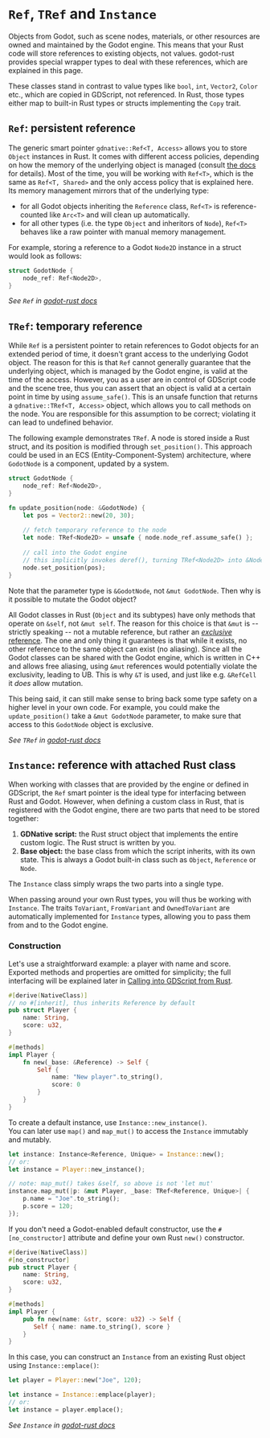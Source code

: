 # `Ref`, `TRef` and `Instance`

Objects from Godot, such as scene nodes, materials, or other resources are owned and maintained by the Godot engine. This means that your Rust code will store references to existing objects, not values. godot-rust provides special wrapper types to deal with these references, which are explained in this page.

These classes stand in contrast to value types like `bool`, `int`, `Vector2`, `Color` etc., which are copied in GDScript, not referenced. In Rust, those types either map to built-in Rust types or structs implementing the `Copy` trait.

## `Ref`: persistent reference

The generic smart pointer `gdnative::Ref<T, Access>` allows you to store `Object` instances in Rust. It comes with different access policies, depending on how the memory of the underlying object is managed (consult [the docs](https://docs.rs/gdnative/latest/gdnative/object/struct.Ref.html) for details). Most of the time, you will be working with `Ref<T>`, which is the same as `Ref<T, Shared>` and the only access policy that is explained here. Its memory management mirrors that of the underlying type:
* for all Godot objects inheriting the `Reference` class, `Ref<T>` is reference-counted like `Arc<T>` and will clean up automatically.
* for all other types (i.e. the type `Object` and inheritors of `Node`), `Ref<T>` behaves like a raw pointer with manual memory management.

For example, storing a reference to a Godot `Node2D` instance in a struct would look as follows:
```rust
struct GodotNode {
	node_ref: Ref<Node2D>,
}
```

_See `Ref` in
[godot-rust docs](https://docs.rs/gdnative/latest/gdnative/object/struct.Ref.html)_


## `TRef`: temporary reference

While `Ref` is a persistent pointer to retain references to Godot objects for an extended period of time, it doesn't grant access to the underlying Godot object. The reason for this is that `Ref` cannot generally guarantee that the underlying object, which is managed by the Godot engine, is valid at the time of the access. However, you as a user are in control of GDScript code and the scene tree, thus you can assert that an object is valid at a certain point in time by using `assume_safe()`. This is an unsafe function that returns a `gdnative::TRef<T, Access>` object, which allows you to call methods on the node. You are responsible for this assumption to be correct; violating it can lead to undefined behavior.

The following example demonstrates `TRef`. A node is stored inside a Rust struct, and its position is modified through `set_position()`. This approach could be used in an ECS (Entity-Component-System) architecture, where `GodotNode` is a component, updated by a system.
```rust
struct GodotNode {
    node_ref: Ref<Node2D>,
}

fn update_position(node: &GodotNode) {
    let pos = Vector2::new(20, 30);
  
    // fetch temporary reference to the node
    let node: TRef<Node2D> = unsafe { node.node_ref.assume_safe() };
    
    // call into the Godot engine
    // this implicitly invokes deref(), turning TRef<Node2D> into &Node2D
    node.set_position(pos);
}
```
Note that the parameter type is `&GodotNode`, not `&mut GodotNode`. Then why is it possible to mutate the Godot object?

All Godot classes in Rust (`Object` and its subtypes) have only methods that operate on `&self`, not `&mut self`. The reason for this choice is that `&mut` is -- strictly speaking -- not a mutable reference, but rather an [_exclusive_ reference](https://docs.rs/dtolnay/latest/dtolnay/macro._02__reference_types.html). The one and only thing it guarantees is that while it exists, no other reference to the same object can exist (no aliasing). Since all the Godot classes can be shared with the Godot engine, which is written in C++ and allows free aliasing, using `&mut` references would potentially violate the exclusivity, leading to UB. This is why `&T` is used, and just like e.g. `&RefCell` it _does_ allow mutation.

This being said, it can still make sense to bring back some type safety on a higher level in your own code. For example, you could make the `update_position()` take a `&mut GodotNode` parameter, to make sure that access to this `GodotNode` object is exclusive.


_See `TRef` in
[godot-rust docs](https://docs.rs/gdnative/latest/gdnative/object/struct.TRef.html)_


## `Instance`: reference with attached Rust class

When working with classes that are provided by the engine or defined in GDScript, the `Ref` smart pointer is the ideal type for interfacing between Rust and Godot. However, when defining a custom class in Rust, that is registered with the Godot engine, there are two parts that need to be stored together:

1. **GDNative script:** the Rust struct object that implements the entire custom logic. The Rust struct is written by you.
1. **Base object:** the base class from which the script inherits, with its own state. This is always a Godot built-in class such as `Object`, `Reference` or `Node`.

The `Instance` class simply wraps the two parts into a single type.

When passing around your own Rust types, you will thus be working with `Instance`. The traits `ToVariant`, `FromVariant` and `OwnedToVariant` are automatically implemented for `Instance` types, allowing you to pass them from and to the Godot engine.


### Construction

Let's use a straightforward example: a player with name and score. Exported methods and properties are omitted for simplicity; the full interfacing will be explained later in [Calling into GDScript from Rust](../bind/calling-gdscript.md).
```rust
#[derive(NativeClass)]
// no #[inherit], thus inherits Reference by default
pub struct Player {
    name: String,
    score: u32,
}

#[methods]
impl Player {
    fn new(_base: &Reference) -> Self {
        Self {
            name: "New player".to_string(),
            score: 0
        }
    }
}
```

To create a default instance, use `Instance::new_instance()`.  
You can later use `map()` and `map_mut()` to access the `Instance` immutably and mutably.

```rust
let instance: Instance<Reference, Unique> = Instance::new();
// or:
let instance = Player::new_instance();

// note: map_mut() takes &self, so above is not 'let mut'
instance.map_mut(|p: &mut Player, _base: TRef<Reference, Unique>| {
    p.name = "Joe".to_string();
    p.score = 120;
});
```

If you don't need a Godot-enabled default constructor, use the `#[no_constructor]` attribute and define your own Rust `new()` constructor.
```rust
#[derive(NativeClass)]
#[no_constructor]
pub struct Player {
    name: String,
    score: u32,
}

#[methods]
impl Player {
    pub fn new(name: &str, score: u32) -> Self {
       Self { name: name.to_string(), score }
    }
}
```

In this case, you can construct an `Instance` from an existing Rust object using `Instance::emplace()`:
```rust
let player = Player::new("Joe", 120);

let instance = Instance::emplace(player);
// or:
let instance = player.emplace();
```




_See `Instance` in
[godot-rust docs](https://docs.rs/gdnative/latest/gdnative/object/struct.Instance.html)_

